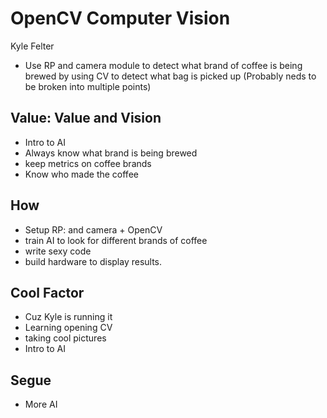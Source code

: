 # OpenCV  Computer Vision
Kyle Felter

- Use RP and camera module to detect what brand of coffee is being brewed by using CV to detect what bag is picked up (Probably neds to be broken into multiple points)

## Value: Value and Vision
- Intro to AI 
- Always know what brand is being brewed
- keep metrics on coffee brands
- Know who made the coffee

## How
- Setup RP: and camera + OpenCV
- train AI to look for different brands of coffee
- write sexy code
- build hardware to display results.

## Cool Factor
- Cuz Kyle is running it
- Learning opening CV
- taking cool pictures
- Intro to AI

## Segue
- More AI